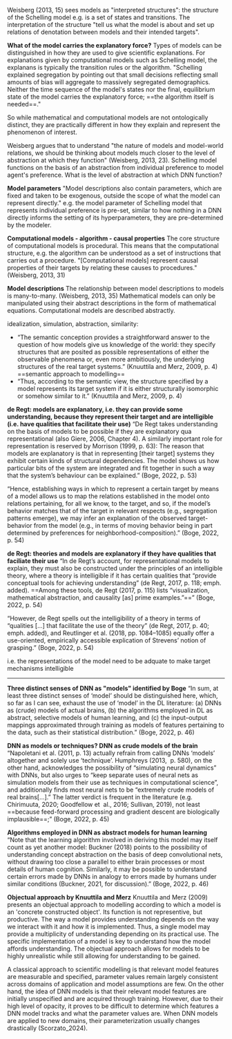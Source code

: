 Weisberg (2013, 15) sees models as "interpreted structures": the structure of the Schelling model e.g. is a set of states and transitions. The interpretation of the structure "tell us what the model is about and set up relations of denotation between models and their intended targets".

**What of the model carries the explanatory force?**
Types of models can be distinguished in how they are used to give scientific explanations. 
For explanations given by computational models such as Schelling model, the explanans is typically the transition rules or the algorithm. "Schelling explained segregation by pointing out that small decisions reflecting small amounts of bias will aggregate to massively segregated demographics. Neither the time sequence of the model's states nor the final, equilibrium state of the model carries the explanatory force; ==the algorithm itself is needed==."

So while mathematical and computational models are not ontologically distinct, they are practically different in how they explain and represent the phenomenon of interest.

Weisberg argues that to understand "the nature of models and model-world relations, we should be thinking about models much closer to the level of abstraction at which they function" (Weisberg, 2013, 23).
Schelling model functions on the basis of an abstraction from individual preference to model agent's preference. 
What is the level of abstraction at which DNN function?

**Model parameters**
"Model descriptions also contain parameters, which are fixed and taken to be exogenous, outside the scope of what the model can represent directly."
e.g. the model parameter of Schelling model that represents individual preference is pre-set, similar to how nothing in a DNN directly informs the setting of its hyperparameters, they are pre-determined by the modeler.

**Computational models - algorithm - causal properties**
The core structure of computational models is procedural. This means that the computational structure, e.g. the algorithm can be understood as a set of instructions that carries out a procedure. 
"[Computational models] represent causal properties of their targets by relating these causes to procedures." (Weisberg, 2013, 31)

**Model descriptions**
The relationship between model descriptions to models is many-to-many. (Weisberg, 2013, 35)
Mathematical models can only be manipulated using their abstract descriptions in the form of mathematical equations.
Computational models are described abstractly. 


idealization, simulation, abstraction, similarity:
- “The semantic conception provides a straightforward answer to the question of how models give us knowledge of the world: they specify structures that are posited as possible representations of either the observable phenomena or, even more ambitiously, the underlying structures of the real target systems.” (Knuuttila and Merz, 2009, p. 4) ==semantic approach to modelling==
- “Thus, according to the semantic view, the structure specified by a model represents its target system if it is either structurally isomorphic or somehow similar to it.” (Knuuttila and Merz, 2009, p. 4)


**de Regt: models are explanatory, i.e. they can provide some understanding, because they represent their target and are intelligible (i.e. have qualities that facilitate their use)**
“De Regt takes understanding on the basis of models to be possible if they are explanatory qua representational (also Giere, 2006, Chapter 4). A similarly important role for representation is reserved by Morrison (1999, p. 63): The reason that models are explanatory is that in representing [their target] systems they exhibit certain kinds of structural dependencies. The model shows us how particular bits of the system are integrated and fit together in such a way that the system’s behaviour can be explained.” (Boge, 2022, p. 53)

“Hence, establishing ways in which to represent a certain target by means of a model allows us to map the relations established in the model onto relations pertaining, for all we know, to the target, and so, if the model’s behavior matches that of the target in relevant respects (e.g., segregation patterns emerge), we may infer an explanation of the observed target-behavior from the model (e.g., in terms of moving behavior being in part determined by preferences for neighborhood-composition).” (Boge, 2022, p. 54)

**de Regt: theories and models are explanatory if they have qualities that faciliate their use**
“In de Regt’s account, for representational models to explain, they must also be constructed under the principles of an intelligible theory, where a theory is intelligible if it has certain qualities that “provide conceptual tools for achieving understanding” (de Regt, 2017, p. 118; emph. added). ==Among these tools, de Regt (2017, p. 115) lists “visualization, mathematical abstraction, and causality [as] prime examples.”==” (Boge, 2022, p. 54)

“However, de Regt spells out the intelligibility of a theory in terms of “qualities [...] that facilitate the use of the theory” (de Regt, 2017, p. 40; emph. added), and Reutlinger et al. (2018, pp. 1084–1085) equally offer a use-oriented, empirically accessible explication of Strevens’ notion of grasping.” (Boge, 2022, p. 54)

i.e. the representations of the model need to be adquate to make target mechanisms intelligible

---



**Three distinct senses of DNN as "models" identified by Boge**
“In sum, at least three distinct senses of ‘model’ should be distinguished here, which, so far as I can see, exhaust the use of ‘model’ in the DL literature: (a) DNNs as (crude) models of actual brains, (b) the algorithms employed in DL as abstract, selective models of human learning, and (c) the input–output mappings approximated through training as models of features pertaining to the data, such as their statistical distribution.” (Boge, 2022, p. 46)

**DNN as models or techniques? DNN as crude models of the brain**
“Napoletani et al. (2011, p. 13) actually refrain from calling DNNs ‘models’ altogether and solely use ‘technique’. Humphreys (2013,  p. 580), on the other hand, acknowledges the possibility of “simulating neural dynamics” with DNNs, but also urges to “keep separate uses of neural nets as simulation models from their use as techniques in computational science”, and additionally finds most neural nets to be “extremely crude models of real brains[...].” The latter verdict is frequent in the literature (e.g. Chirimuuta, 2020; Goodfellow et  al., 2016; Sullivan, 2019), not least ==because feed-forward processing and gradient descent are biologically implausible==;” (Boge, 2022, p. 45)

**Algorithms employed in DNN as abstract models for human learning**
“Note that the learning algorithm involved in deriving this model may itself count as yet another model: Buckner (2018) points to the possibility of understanding concept abstraction on the basis of deep convolutional nets, without drawing too close a parallel to either brain processes or most details of human cognition. Similarly, it may be possible to understand certain errors made by DNNs in analogy to errors made by humans under similar conditions (Buckner, 2021, for discussion).” (Boge, 2022, p. 46) 

**Objectual approach by Knuuttila and Merz**
Knuuttila and Merz (2009) presents an objectual approach to modelling according to which a model is an 'concrete constructed object'. Its function is not representive, but productive. The way a model provides understanding depends on the way we interact with it and how it is implemented. Thus, a single model may provide a multiplicity of understanding depending on its practical use. The specific implementation of a model is key to understand how the model affords understanding. The objectual approach allows for models to be highly unrealistic while still allowing for understanding to be gained. 


A classical approach to scientific modelling is that relevant model features are measurable and specified, parameter values remain largely consistent across domains of application and model assumptions are few. On the other hand, the idea of DNN models is that their relevant model features are initially unspecified and are acquired through training. However, due to their high level of opacity, it proves to be difficult to determine which features a DNN model tracks and what the parameter values are. When DNN models are applied to new domains, their parameterization usually changes drastically (Scorzato_2024).